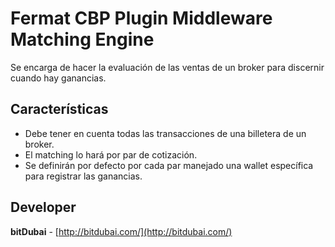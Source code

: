 # Fermat CBP Plugin Middleware Matching Engine

Se encarga de hacer la evaluación de las ventas de un broker para discernir cuando hay ganancias.

## Características
* Debe tener en cuenta todas las transacciones de una billetera de un broker.
* El matching lo hará por par de cotización.
* Se definirán por defecto por cada par manejado una wallet específica para registrar las ganancias.

## Developer

**bitDubai** - [http://bitdubai.com/](http://bitdubai.com/)


